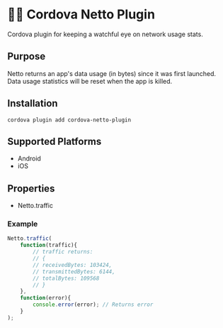 # 🌙🦉 Cordova Netto Plugin
Cordova plugin for keeping a watchful eye on network usage stats.

## Purpose

Netto returns an app's data usage (in bytes) since it was first launched. Data usage statistics will be reset when the app is killed.

## Installation

    cordova plugin add cordova-netto-plugin

## Supported Platforms

- Android
- iOS
    
## Properties

- Netto.traffic

### Example

```js
Netto.traffic(
    function(traffic){
        // traffic returns: 
        // {
        // receivedBytes: 103424, 
        // transmittedBytes: 6144, 
        // totalBytes: 109568
        // }
    },
    function(error){
        console.error(error); // Returns error
    }
);
```
